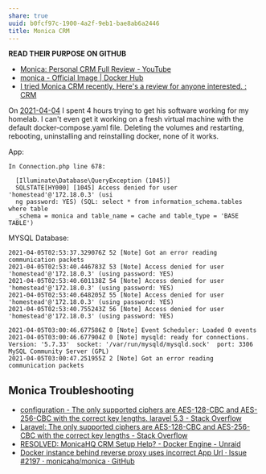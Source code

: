 ```yaml
---
share: true
uuid: b0fcf97c-1900-4a2f-9eb1-bae8ab6a2446
title: Monica CRM
---
```

**READ THEIR PURPOSE ON GITHUB**


* [Monica: Personal CRM Full Review - YouTube](https://www.youtube.com/watch?v=X_203WziBZo)
* [monica - Official Image | Docker Hub](https://hub.docker.com/_/monica)
* [I tried Monica CRM recently. Here's a review for anyone interested. : CRM](https://old.reddit.com/r/CRM/comments/7885hk/i_tried_monica_crm_recently_heres_a_review_for/)

On [2021-04-04](/undefined) I spent 4 hours trying to get his software working for my homelab. I can't even get it working on a fresh virtual machine with the default docker-compose.yaml file. Deleting the volumes and restarting, rebooting, uninstalling and reinstalling docker, none of it works.

App:

    In Connection.php line 678:
                                                                                   
      [Illuminate\Database\QueryException (1045)]                                  
      SQLSTATE[HY000] [1045] Access denied for user 'homestead'@'172.18.0.3' (usi  
      ng password: YES) (SQL: select * from information_schema.tables where table  
      _schema = monica and table_name = cache and table_type = 'BASE TABLE')       

MYSQL Database:

    
    2021-04-05T02:53:37.329076Z 52 [Note] Got an error reading communication packets
    2021-04-05T02:53:40.446783Z 53 [Note] Access denied for user 'homestead'@'172.18.0.3' (using password: YES)
    2021-04-05T02:53:40.601138Z 54 [Note] Access denied for user 'homestead'@'172.18.0.3' (using password: YES)
    2021-04-05T02:53:40.648205Z 55 [Note] Access denied for user 'homestead'@'172.18.0.3' (using password: YES)
    2021-04-05T02:53:40.755243Z 56 [Note] Access denied for user 'homestead'@'172.18.0.3' (using password: YES)

    2021-04-05T03:00:46.677586Z 0 [Note] Event Scheduler: Loaded 0 events
    2021-04-05T03:00:46.677904Z 0 [Note] mysqld: ready for connections.
    Version: '5.7.33'  socket: '/var/run/mysqld/mysqld.sock'  port: 3306  MySQL Community Server (GPL)
    2021-04-05T03:00:47.251955Z 2 [Note] Got an error reading communication packets

Monica Troubleshooting
----------------------

* [configuration - The only supported ciphers are AES-128-CBC and AES-256-CBC with the correct key lengths. laravel 5.3 - Stack Overflow](https://stackoverflow.com/questions/39693312/the-only-supported-ciphers-are-aes-128-cbc-and-aes-256-cbc-with-the-correct-key)
* [Laravel: The only supported ciphers are AES-128-CBC and AES-256-CBC with the correct key lengths - Stack Overflow](https://stackoverflow.com/questions/44619357/laravel-the-only-supported-ciphers-are-aes-128-cbc-and-aes-256-cbc-with-the-cor)
* [RESOLVED: MonicaHQ CRM Setup Help? - Docker Engine - Unraid](https://forums.unraid.net/topic/90947-resolved-monicahq-crm-setup-help/)
* [Docker instance behind reverse proxy uses incorrect App Url · Issue #2197 · monicahq/monica · GitHub](https://github.com/monicahq/monica/issues/2197)